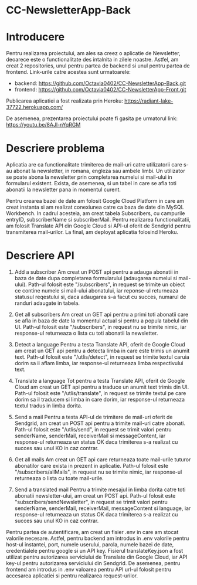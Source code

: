 # CC-NewsletterApp-Back

# Introducere
Pentru realizarea proiectului, am ales sa creez o aplicatie de Newsletter, deoarece este o functionalitate des intalnita in zilele noastre. Astfel, am creat 2 repositories, unul pentru partea de backend si unul pentru partea de frontend. Link-urile catre acestea sunt urmatoarele:

- backend: https://github.com/Octavia0402/CC-NewsletterApp-Back.git
- frontend: https://github.com/Octavia0402/CC-NewsletterApp-Front.git

Publicarea aplicatiei a fost realizata prin Heroku:
https://radiant-lake-37722.herokuapp.com/

De asemenea, prezentarea proiectului poate fi gasita pe urmatorul link:
https://youtu.be/8AJl-nYqRGM

# Descriere problema
Aplicatia are ca functionalitate trimiterea de mail-uri catre utilizatorii care s-au abonat la newsletter, in romana, engleza sau ambele limbi. Un utilizator se poate abona la newsletter prin completarea numelui si mail-ului in formularul existent. Exista, de asemenea, si un tabel in care se afla toti abonatii la newsletter pana in momentul curent.

Pentru crearea bazei de date am folosit Google Cloud Platform in care am creat instanta si am realizat conexiunea catre ca baza de date din MySQL Workbench. In cadrul acesteia, am creat tabela Subscribers, cu campurile entryID, subscriberName si subscriberMail. Pentru realizarea functionalitatii, am folosit Translate API din Google Cloud si API-ul oferit de Sendgrid pentru transmiterea mail-urilor. La final, am deployat aplicatia folosind Heroku.

# Descriere API

1. Add a subscriber
Am creat un POST api pentru a adauga abonatii in baza de date dupa completarea formularului (adaugarea numelui si mail-ului). 
Path-ul folosit este "/subscribers", in request se trimite un obiect ce contine numele si mail-ului abonatului, iar reponse-ul returneaza statusul reqestului si, daca adaugarea s-a facut cu succes, numarul de randuri adaugate in tabela.

2. Get all subscribers
Am creat un GET api pentru a primi toti abonatii care se afla in baza de date la momentul actual si pentru a popula tabelul din UI. 
Path-ul folosit este "/subscribers", in request nu se trimite nimic, iar response-ul returneaza o lista cu toti abonatii la newsletter.

3. Detect a language
Pentru a testa Translate API, oferit de Google Cloud am creat un GET api pentru a detecta limba in care este trimis un anumit text. 
Path-ul folosit este "/utlis/detect", in request se trimite textul caruia dorim sa ii aflam limba, iar response-ul returneaza limba respectivului text.

4. Translate a language
Tot pentru a testa Translate API, oferit de Google Cloud am creat un GET api pentru a traduce un anumit text trimis din UI.
Path-ul folosit este "/utlis/translate", in request se trimite textul pe care dorim sa il traducem si limba in care dorim, iar response-ul returneaza textul tradus in limba dorita.

5. Send a mail
Pentru a testa API-ul de trimitere de mail-uri oferit de Sendgrid, am creat un POST api pentru a trimite mail-uri catre abonati.
Path-ul folosit este "/utlis/send", in request se trimit valori pentru senderName, senderMail, receiverMail si messageContent, iar response-ul returneaza un status OK daca trimiterea s-a realizat cu succes sau unul KO in caz contrar.

6. Get all mails
Am creat un GET api care returneaza toate mail-urile tuturor abonatilor care exista in prezent in aplicatie.
Path-ul folosit este "/subscribers/allMails", in request nu se trimite nimic, iar response-ul returneaza o lista cu toate mail-urile.

7. Send a translated mail
Pentru a trimite mesajul in limba dorita catre toti abonatii newsletter-ului, am creat un POST api.
Path-ul folosit este "subscribers/sendNewsletter", in request se trimit valori pentru senderName, senderMail, receiverMail, messageContent si language, iar response-ul returneaza un status OK daca trimiterea s-a realizat cu succes sau unul KO in caz contrar.

Pentru partea de autentificare, am creat un fisier .env in care am stocat valorile necesare. 
Astfel, pentru backend am introdus in .env valorile pentru host-ul instantei, port, numele userului, parola, numele bazei de date, credentialele pentru google si un API key. Fisierul translateKey.json a fost utilizat pentru autorizarea serviciului de Translate din Google Cloud, iar API key-ul pentru autorizarea serviciului din Sendgrid.
De asemenea, pentru frontend am introdus in .env valoarea pentru API url-ul folosit pentru accesarea aplicatiei si pentru realizarea request-urilor.
